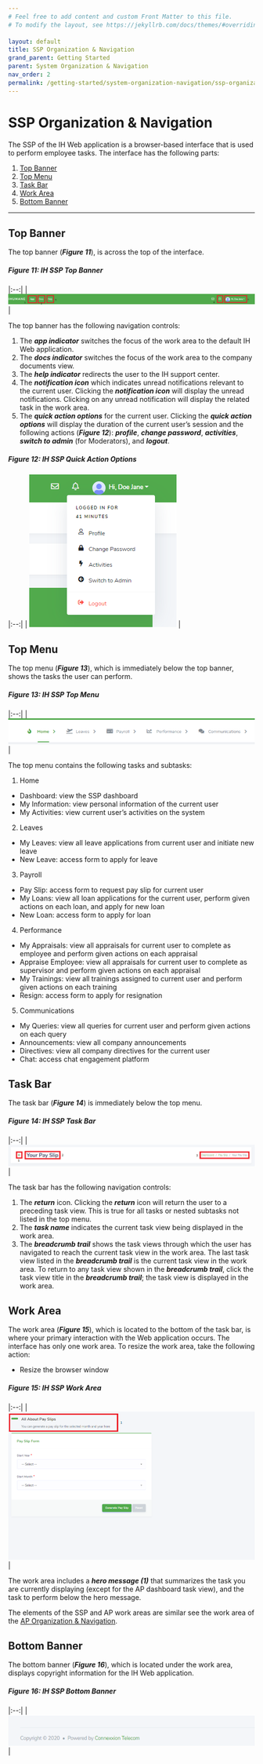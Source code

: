 ```yaml
---
# Feel free to add content and custom Front Matter to this file.
# To modify the layout, see https://jekyllrb.com/docs/themes/#overriding-theme-defaults

layout: default
title: SSP Organization & Navigation
grand_parent: Getting Started
parent: System Organization & Navigation
nav_order: 2
permalink: /getting-started/system-organization-navigation/ssp-organization-navigation/
---
```


# SSP Organization & Navigation

The SSP of the IH Web application is a browser-based interface that is used to perform employee tasks. The interface has the following parts:
1.	[Top Banner](#top-banner) 
2.	[Top Menu](#top-menu)
3.	[Task Bar](#task-bar)
4.	[Work Area](#work-area)
5.	[Bottom Banner](#bottom-banner)

---

## Top Banner

The top banner (***Figure 11***), is across the top of the interface.  

##### Figure 11: IH SSP Top Banner

|:--:| 
| ![top banner ssp](top-banner-ssp.PNG) |

The top banner has the following navigation controls:
1.	The ***app indicator*** switches the focus of the work area to the default IH Web application.  
2.	The ***docs indicator*** switches the focus of the work area to the company documents view.
3.	The ***help indicator*** redirects the user to the IH support center.
4.	The ***notification icon*** which indicates unread notifications relevant to the current user. Clicking the ***notification icon*** will display the unread notifications. Clicking on any unread notification will display the related task in the work area.
5.	The ***quick action options*** for the current user. Clicking the ***quick action options*** will display the duration of the current user’s session and the following actions (***Figure 12***): ***profile***, ***change password***, ***activities***, ***switch to admin*** (for Moderators), and ***logout***.

##### Figure 12: IH SSP Quick Action Options

|:--:| 
| ![quick actions ssp](quick-actions-ssp.PNG) |

## Top Menu

The top menu (***Figure 13***), which is immediately below the top banner, shows the tasks the user can perform.

##### Figure 13: IH SSP Top Menu

|:--:| 
| ![top menu ssp](top-menu.PNG) |

The top menu contains the following tasks and subtasks:
1. Home
- Dashboard: view the SSP dashboard
-	My Information: view personal information of the current user
-	My Activities: view current user’s activities on the system
2. Leaves
-	My Leaves: view all leave applications from current user and initiate new leave
- New Leave: access form to apply for leave
3. Payroll
- Pay Slip: access form to request pay slip for current user
- My Loans: view all loan applications for the current user, perform given actions on each loan, and apply for new loan
- New Loan: access form to apply for loan
4. Performance
-	My Appraisals: view all appraisals for current user to complete as employee and perform given actions on each appraisal
-	Appraise Employee: view all appraisals for current user to complete as supervisor and perform given actions on each appraisal
-	My Trainings: view all trainings assigned to current user and perform given actions on each training
-	Resign: access form to apply for resignation
5. Communications
- My Queries: view all queries for current user and perform given actions on each query
- Announcements: view all company announcements 
- Directives: view all company directives for the current user
- Chat: access chat engagement platform

## Task Bar

The task bar (***Figure 14***) is immediately below the top menu.

##### Figure 14: IH SSP Task Bar

|:--:| 
| ![task bar ssp](task-bar-ssp.PNG) |

The task bar has the following navigation controls:
1.	The ***return*** icon. Clicking the ***return*** icon will return the user to a preceding task view. This is true for all tasks or nested subtasks not listed in the top menu.
2.	The ***task name*** indicates the current task view being displayed in the work area.
3.	The ***breadcrumb trail*** shows the task views through which the user has navigated to reach the current task view in the work area. The last task view listed in the ***breadcrumb trail*** is the current task view in the work area. To return to any task view shown in the ***breadcrumb trail***, click the task view title in the ***breadcrumb trail***; the task view is displayed in the work area. 

## Work Area

The work area (***Figure 15***), which is located to the bottom of the task bar, is where your primary interaction with the Web application occurs. The interface has only one work area. To resize the work area, take the following action: 
-	Resize the browser window

##### Figure 15: IH SSP Work Area

|:--:| 
| ![work area ssp](work-area-ssp.PNG) |

The work area includes a ***hero message (1)*** that summarizes the task you are currently displaying (except for the AP dashboard task view), and the task to perform below the hero message.  

The elements of the SSP and AP work areas are similar see the work area of the [AP Organization & Navigation](ap-organization-navigation.html).

## Bottom Banner

The bottom banner (***Figure 16***), which is located under the work area, displays copyright information for the IH Web application.

##### Figure 16: IH SSP Bottom Banner

|:--:| 
| ![bottom banner ssp](bottom-banner-ssp.PNG) |

